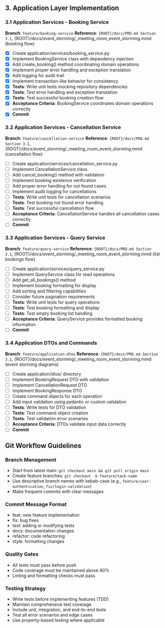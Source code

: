 ## 3. Application Layer Implementation

### 3.1 Application Services - Booking Service
**Branch**: `feature/booking-service`
**Reference**: `{ROOT}/docs/PRD.md Section 3.1`, {ROOT}/docs/event_storming/_meeting_room_event_storming.mmd (booking flow)

- [x] Create application/services/booking_service.py
- [x] Implement BookingService class with dependency injection
- [x] Add create_booking() method coordinating domain operations
- [x] Implement proper error handling and exception translation
- [x] Add logging for audit trail
- [x] Implement transaction-like behavior for consistency
- [x] **Tests**: Write unit tests mocking repository dependencies
- [x] **Tests**: Test error handling and exception translation
- [x] **Tests**: Test successful booking creation flow
- [x] **Acceptance Criteria**: BookingService coordinates domain operations correctly
- [x] **Commit**

### 3.2 Application Services - Cancellation Service
**Branch**: `feature/cancellation-service`
**Reference**: `{ROOT}/docs/PRD.md Section 3.1`, {ROOT}/docs/event_storming/_meeting_room_event_storming.mmd (cancellation flow)

- [ ] Create application/services/cancellation_service.py
- [ ] Implement CancellationService class
- [ ] Add cancel_booking() method with validation
- [ ] Implement booking existence verification
- [ ] Add proper error handling for not found cases
- [ ] Implement audit logging for cancellations
- [ ] **Tests**: Write unit tests for cancellation scenarios
- [ ] **Tests**: Test booking not found error handling
- [ ] **Tests**: Test successful cancellation flow
- [ ] **Acceptance Criteria**: CancellationService handles all cancellation cases correctly
- [ ] **Commit**

### 3.3 Application Services - Query Service
**Branch**: `feature/query-service`
**Reference**: `{ROOT}/docs/PRD.md Section 3.1`, {ROOT}/docs/event_storming/_meeting_room_event_storming.mmd (list bookings flow)

- [ ] Create application/services/query_service.py
- [ ] Implement QueryService class for read operations
- [ ] Add get_all_bookings() method
- [ ] Implement booking formatting for display
- [ ] Add sorting and filtering capabilities
- [ ] Consider future pagination requirements
- [ ] **Tests**: Write unit tests for query operations
- [ ] **Tests**: Test booking formatting and display
- [ ] **Tests**: Test empty booking list handling
- [ ] **Acceptance Criteria**: QueryService provides formatted booking information
- [ ] **Commit**

### 3.4 Application DTOs and Commands
**Branch**: `feature/application-dtos`
**Reference**: `{ROOT}/docs/PRD.md Section 3.1`, {ROOT}/docs/event_storming/_meeting_room_event_storming.mmd (event storming diagrams)

- [ ] Create application/dtos/ directory
- [ ] Implement BookingRequest DTO with validation
- [ ] Implement CancellationRequest DTO
- [ ] Implement BookingResponse DTO
- [ ] Create command objects for each operation
- [ ] Add input validation using pydantic or custom validation
- [ ] **Tests**: Write tests for DTO validation
- [ ] **Tests**: Test command object creation
- [ ] **Tests**: Test validation error scenarios
- [ ] **Acceptance Criteria**: DTOs validate input data correctly
- [ ] **Commit**

## Git Workflow Guidelines

### Branch Management
- Start from latest main: `git checkout main && git pull origin main`
- Create feature branches: `git checkout -b feature/task-name`
- Use descriptive branch names with kebab-case (e.g., `feature/user-authentication`, `fix/login-validation`)
- Make frequent commits with clear messages

### Commit Message Format
- feat: new feature implementation
- fix: bug fixes
- test: adding or modifying tests
- docs: documentation changes
- refactor: code refactoring
- style: formatting changes

### Quality Gates
- All tests must pass before push
- Code coverage must be maintained above 90%
- Linting and formatting checks must pass

### Testing Strategy
- Write tests before implementing features (TDD)
- Maintain comprehensive test coverage
- Include unit, integration, and end-to-end tests
- Test all error scenarios and edge cases
- Use property-based testing where applicable
